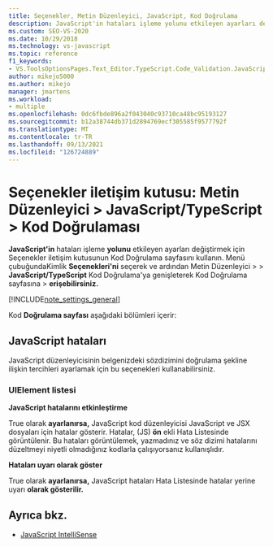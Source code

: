 ```yaml
---
title: Seçenekler, Metin Düzenleyici, JavaScript, Kod Doğrulama
description: JavaScript'in hataları işleme yolunu etkileyen ayarları değiştirmek için Seçenekler iletişim kutusunun Kod Doğrulama sayfasını kullanmayı öğrenin.
ms.custom: SEO-VS-2020
ms.date: 10/29/2018
ms.technology: vs-javascript
ms.topic: reference
f1_keywords:
- VS.ToolsOptionsPages.Text_Editor.TypeScript.Code_Validation.JavaScript_Errors
author: mikejo5000
ms.author: mikejo
manager: jmartens
ms.workload:
- multiple
ms.openlocfilehash: 0dc6fbde896a2f043040c93710ca48bc95193127
ms.sourcegitcommit: b12a38744db371d2894769ecf305585f9577792f
ms.translationtype: MT
ms.contentlocale: tr-TR
ms.lasthandoff: 09/13/2021
ms.locfileid: "126724889"
---
```

# <a name="options-dialog-box-text-editor--javascripttypescript--code-validation"></a>Seçenekler iletişim kutusu: Metin Düzenleyici \> JavaScript/TypeScript \> Kod Doğrulaması

**JavaScript'in** hataları işleme **yolunu** etkileyen ayarları değiştirmek için Seçenekler iletişim kutusunun Kod Doğrulama sayfasını kullanın. Menü çubuğundaKimlik **Seçenekleri'ni** seçerek ve ardından Metin Düzenleyici   >     >  **JavaScript/TypeScript** Kod Doğrulama'ya genişleterek Kod Doğrulama sayfasına  >  **erişebilirsiniz.**

[!INCLUDE[note_settings_general](../../data-tools/includes/note_settings_general_md.md)]

Kod **Doğrulama sayfası** aşağıdaki bölümleri içerir:

## <a name="javascript-errors"></a>JavaScript hataları

JavaScript düzenleyicisinin belgenizdeki sözdizimini doğrulama şekline ilişkin tercihleri ayarlamak için bu seçenekleri kullanabilirsiniz.

### <a name="uielement-list"></a>UIElement listesi

**JavaScript hatalarını etkinleştirme**

True olarak **ayarlanırsa,** JavaScript kod düzenleyicisi JavaScript ve JSX dosyaları için hatalar gösterir. Hatalar, (JS) **ön** ekli Hata Listesinde görüntülenir. Bu hataları görüntülemek, yazmadınız ve söz dizimi hatalarını düzeltmeyi niyetli olmadığınız kodlarla çalışıyorsanız kullanışlıdır.

**Hataları uyarı olarak göster**

True olarak **ayarlanırsa,** JavaScript hataları Hata Listesinde hatalar yerine uyarı **olarak gösterilir.**

## <a name="see-also"></a>Ayrıca bkz.

- [JavaScript IntelliSense](../../ide/javascript-intellisense.md)